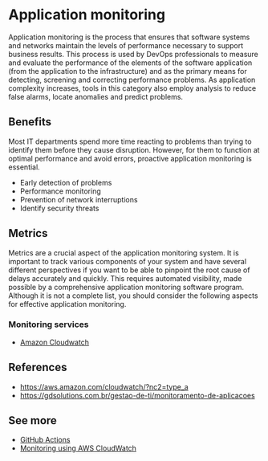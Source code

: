 # Application monitoring

Application monitoring is the process that ensures that software systems and networks maintain the levels of performance necessary to support business results. This process is used by DevOps professionals to measure and evaluate the performance of the elements of the software application (from the application to the infrastructure) and as the primary means for detecting, screening and correcting performance problems. As application complexity increases, tools in this category also employ analysis to reduce false alarms, locate anomalies and predict problems.

## Benefits

Most IT departments spend more time reacting to problems than trying to identify them before they cause disruption. However, for them to function at optimal performance and avoid errors, proactive application monitoring is essential.

- Early detection of problems
- Performance monitoring
- Prevention of network interruptions
- Identify security threats

## Metrics

Metrics are a crucial aspect of the application monitoring system. It is important to track various components of your system and have several different perspectives if you want to be able to pinpoint the root cause of delays accurately and quickly.
This requires automated visibility, made possible by a comprehensive application monitoring software program. Although it is not a complete list, you should consider the following aspects for effective application monitoring.

### Monitoring services

- [Amazon Cloudwatch](cloudwatch.md)

## References

- https://aws.amazon.com/cloudwatch/?nc2=type_a
- https://gdsolutions.com.br/gestao-de-ti/monitoramento-de-aplicacoes

## See more

- [GitHub Actions](../ci_cd/github_actions.md)
- [Monitoring using AWS CloudWatch](./cloudwatch.md)

